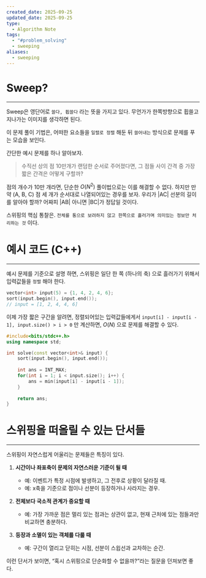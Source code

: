 ```yaml
---
created_date: 2025-09-25
updated_date: 2025-09-25
type:
  - Algorithm Note
tags:
  - "#problem_solving"
  - sweeping
aliases:
  - sweeping
---
```

# Sweep?
---
Sweep은 영단어로 `쓸다, 휩쓸다` 라는 뜻을 가지고 있다.
무언가가 한쪽방향으로 휩쓸고 지나가는 이미지를 생각하면 된다.

이 문제 풀이 기법은, 어떠한 요소들을 `일렬로 정렬` 해둔 뒤 `쓸어내는` 방식으로 문제를 푸는 모습을 보인다.

간단한 예시 문제를 하나 알아보자.
> 수직선 상의 점 10만개가 랜덤한 순서로 주어졌다면, 그 점들 사이 간격 중 가장 짧은 간격은 어떻게 구할까?

점의 개수가 10만 개라면, 단순한 $O(N^2)$ 풀이법으로는 이를 해결할 수 없다.
하지만 만약 (A, B, C) 점 세 개가 순서대로 나열되어있는 경우를 보자.
우리가 |AC| 선분의 길이를 알아야 할까? 어짜피 |AB| 아니면 |BC|가 정답일 것이다.

스위핑의 핵심 통찰은.
`전체를 통으로 보려하지 않고 한쪽으로 흘러가며 의미있는 정보만 처리하는 것` 이다.

# 예시 코드 (C++)
---
예시 문제를 기준으로 설명 하면,
스위핑은 일단 한 쪽 (하나의 축) 으로 흘러가기 위해서 입력값들을 `정렬` 해야 한다.

```cpp
vector<int> input(5) = {1, 4, 2, 4, 6};
sort(input.begin(), input.end());
// input = [1, 2, 4, 4, 6]
```

이제 가장 짧은 구간을 알려면, 정렬되어있는 입력값들에게서
`input[i] - input[i - 1], input.size() > i > 0` 만 계산하면, $O(N)$ 으로 문제를 해결할 수 있다.

```cpp
#include<bits/stdc++.h>
using namespace std;

int solve(const vector<int>& input) {
	sort(input.begin(), input.end());
	
	int ans = INT_MAX;
	for(int i = 1; i < input.size(); i++) {
		ans = min(input[i] - input[i - 1]);
	}
	
	return ans;
}
```

# 스위핑을 떠올릴 수 있는 단서들
---
스위핑이 자연스럽게 어울리는 문제들은 특징이 있다.

1. **시간이나 좌표축이 문제의 자연스러운 기준이 될 때**
    - 예: 이벤트가 특정 시점에 발생하고, 그 전후로 상황이 달라질 때.
    - 예: x축을 기준으로 점이나 선분이 등장하거나 사라지는 경우.
    
2. **전체보다 국소적 관계가 중요할 때**
    - 예: 가장 가까운 점은 멀리 있는 점과는 상관이 없고, 현재 근처에 있는 점들과만 비교하면 충분하다.
	
3. **등장과 소멸이 있는 객체를 다룰 때**
    - 예: 구간이 열리고 닫히는 시점, 선분이 스윕선과 교차하는 순간.
    

이런 단서가 보이면, “혹시 스위핑으로 단순화할 수 없을까?”라는 질문을 던져보면 좋다.